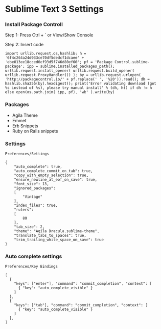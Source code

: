 # Sublime Text 3 Settings

### Install Package Controll 

Step 1: Press Ctrl + ` or View/Show Console

Step 2: Insert code
```
import urllib.request,os,hashlib; h = '6f4c264a24d933ce70df5dedcf1dcaee' + 'ebe013ee18cced0ef93d5f746d80ef60'; pf = 'Package Control.sublime-package'; ipp = sublime.installed_packages_path(); urllib.request.install_opener( urllib.request.build_opener( urllib.request.ProxyHandler()) ); by = urllib.request.urlopen( 'http://packagecontrol.io/' + pf.replace(' ', '%20')).read(); dh = hashlib.sha256(by).hexdigest(); print('Error validating download (got %s instead of %s), please try manual install' % (dh, h)) if dh != h else open(os.path.join( ipp, pf), 'wb' ).write(by)
```

### Packages

- Agila Theme
- Emmet
- Erb Snippets
- Ruby on Rails snippets

### Settings

`Preferences/Settings`

```
{
	"auto_complete": true,
	"auto_complete_commit_on_tab": true,
	"copy_with_empty_selection": true,
	"ensure_newline_at_eof_on_save": true,
	"font_size": 13,
	"ignored_packages":
	[
		"Vintage"
	],
	"index_files": true,
	"rulers":
	[
		80
	],
	"tab_size": 2,
	"theme": "Agila Dracula.sublime-theme",
	"translate_tabs_to_spaces": true,
	"trim_trailing_white_space_on_save": true
}
```

### Auto complete settings

`Preferences/Key Bindings`

```
[
  {
    "keys": ["enter"], "command": "commit_completion", "context": [
      { "key": "auto_complete_visible" }
    ]
  },
  {
    "keys": ["tab"], "command": "commit_completion", "context": [
      { "key": "auto_complete_visible" }
    ]
  },
]
```
